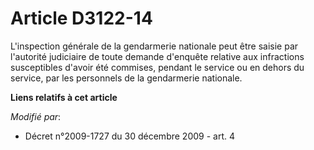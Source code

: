 # Article D3122-14

L'inspection générale de la gendarmerie nationale peut être saisie par l'autorité judiciaire de toute demande d'enquête
relative aux infractions susceptibles d'avoir été commises, pendant le service ou en dehors du service, par  les personnels
de la gendarmerie nationale.

**Liens relatifs à cet article**

_Modifié par_:

  - Décret n°2009-1727 du 30 décembre 2009 - art. 4
